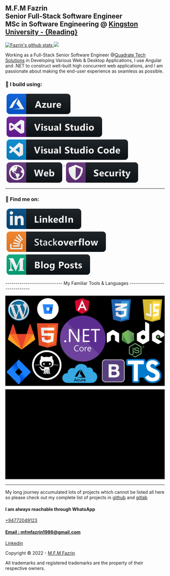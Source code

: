 M.F.M Fazrin\
Senior Full-Stack Software Engineer \
MSc in Software Engineering @ [Kingston University - {Reading}](https://www.kingston.ac.uk/) 
-----
<a href="https://github.com/nirzaf/github-readme-stats">
  <img src="https://github-readme-stats.vercel.app/api?username=nirzaf&show_icons=true&include_all_commits=true&theme=material-palenight" alt="Fazrin's github stats" />
</a>

<a href="https://github.com/nirzaf/github-readme-stats">
  <!-- Change the `github-readme-stats.anuraghazra1.vercel.app` to `github-readme-stats.vercel.app`  -->
  <img src="https://github-readme-stats.vercel.app/api/top-langs/?username=nirzaf&count_private=true&layout=compact&theme=material-palenight" />
</a>

<!-- <img src="https://now-playing-codestackr.vercel.app/api/spotify-playing" alt="Spotify Playing" width="75%" /> -->

Working as a Full-Stack Senior Software Engineer @[Quadrate Tech
Solutions](https://quadrate.cc) in Developing Various Web & Desktop
Applications, I use Angular and .NET to
construct well-built high concurrent web applications, and I am
passionate about making the end-user experience as seamless as possible.

### 🚧 I build using:

<p>
   <a href="https://azure.microsoft.com/en-gb/">
    <img src="https://github.com/Daniel-Krzyczkowski/Daniel-Krzyczkowski/blob/master/images/azure.svg" alt="Azure" style="vertical-align:top; margin:4px">
  </a>

  <a href="https://visualstudio.microsoft.com/">
    <img src="https://github.com/Daniel-Krzyczkowski/Daniel-Krzyczkowski/blob/master/images/visualstudio.svg" alt="Visual Studio" style="vertical-align:top; margin:4px">
  </a>
  
  <a href="https://code.visualstudio.com/">
    <img src="https://github.com/Daniel-Krzyczkowski/Daniel-Krzyczkowski/blob/master/images/visualstudio_code.svg" alt="Visual Studio Code" style="vertical-align:top; margin:4px">
  </a>
  
  <a href="https://dotnet.microsoft.com/learn/aspnet/what-is-aspnet-core">
    <img src="https://github.com/Daniel-Krzyczkowski/Daniel-Krzyczkowski/blob/master/images/web.svg" alt="ASP .NET Core" style="vertical-align:top; margin:4px">
  </a>
  
  <a href="https://docs.microsoft.com/en-us/azure/active-directory/develop/">
    <img src="https://github.com/Daniel-Krzyczkowski/Daniel-Krzyczkowski/blob/master/images/security.svg" alt="Microsoft Identity Platform" style="vertical-align:top; margin:4px">
  </a>
  
</p>

---
### 📢 Find me on:

<p>
  <a href="https://www.linkedin.com/in/mfmfazrin/">
    <img src="https://github.com/Daniel-Krzyczkowski/Daniel-Krzyczkowski/blob/master/images/linkedin.svg" alt="LinkedIn" style="vertical-align:top; margin:4px">
  </a>
  
  <a href="https://stackoverflow.com/users/9251463/mohamed-farook-mohamed-fazrin">
    <img src="https://github.com/Daniel-Krzyczkowski/Daniel-Krzyczkowski/blob/master/images/stackoverflow.svg" alt="StackOverflow" style="vertical-align:top; margin:4px">
  </a>
  
  <a href="https://dotnetevangelist.net/">
    <img src="https://github.com/Daniel-Krzyczkowski/Daniel-Krzyczkowski/blob/master/images/medium.svg" alt="Dot net evangelist Blog" style="vertical-align:top; margin:4px">
  </a>
  
</p>
----------------------------
My Familiar Tools & Languages
-----------------------------

![](img/tools.png) 
![](img/dotnet.gif)

-----------------------------
My long journey accumulated lots of projects which cannot be listed all
here\
 so please check out my complete list of projects in
[github](https://github.com/nirzaf?tab=repositories) and
[gitlab](https://gitlab.com/nirzaf)

#### I am always reachable through WhatsApp

[+94772049123](https://api.whatsapp.com/send?phone=+94772049123&text=Hi,%20I%20contacted%20you%20Through%20your%20website.)

#### [Email : mfmfazrin1986@gmail.com](mailto:mfmfazrin1986@gmail.com) 

[Linkedin](https://www.linkedin.com/in/mfmfazrin/)

Copyright © 2022 - [M.F.M Fazrin](https://nirzaf.github.io)

All trademarks and registered trademarks are the property of their
respective owners.
